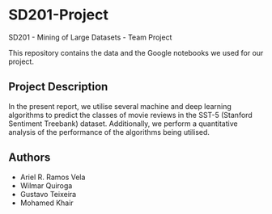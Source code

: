 # SD201-Project
 SD201 - Mining of Large Datasets - Team Project
 
This repository contains the data and the Google notebooks we used for our project. 

## Project Description
In the present report, we utilise several machine and deep learning algorithms to predict the classes of movie reviews in the SST-5 (Stanford Sentiment Treebank) dataset. Additionally, we perform a quantitative analysis of the performance of the algorithms being utilised.


## Authors

* Ariel R. Ramos Vela
* Wilmar Quiroga
* Gustavo Teixeira
* Mohamed Khair 
```

